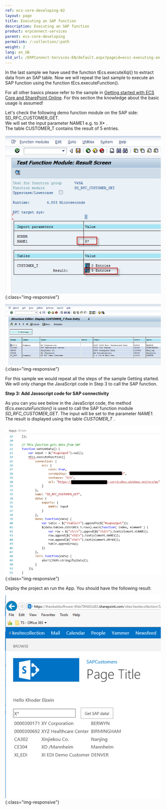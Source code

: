```yaml
---
ref: ecs-core-developing-02
layout: page
title: Executing an SAP function
description: Executing an SAP function
product: erpconnect-services
parent: ecs-core-developing
permalink: /:collection/:path
weight: 2
lang: en_GB
old_url: /ERPConnect-Services-EN/default.aspx?pageid=ecsc-executing-an-sap-function
---
```


In the last sample we have used the function tEcs.executeXql() to extract data from an SAP table.
Now we will repeat the last sample to execute an SAP function using the function tEcs.executeFunction(). 

For all other basics please refer to the sample in [Getting started with ECS Core and SharePoint Online](./getting-started-with-ecs-core-and-sharepoint-online). 
For this section the knowledge about the basic usage is assumed!


Let's check the following demo function module on the SAP side: SD_RFC_CUSTOMER_GET.<br> 
We will set the input parameter NAME1 e.g. to X* . <br>
The table CUSTOMER_T contains the result of 5 entries.

![ecscore-gettingstarted-11](/img/content/ecscore-gettingstarted-11.png){:class="img-responsive"}

![ecscore-gettingstarted-12](/img/content/ecscore-gettingstarted-12.png){:class="img-responsive"}

For this sample we would repeat all the steps of the sample Getting started.
We will only change the JavaScript code in Step 3 to call the SAP function. 


**Step 3: Add Javascript code for SAP connectivity**  


As you can you see below in the JavaScript code, the method *tEcs.executeFunction()* is used to call the SAP function module *SD_RFC_CUSTOMER_GET*. 
The input will be set to the parameter *NAME1*. 
The result is displayed using the table *CUSTOMER_T* . 

![ecscore-gettingstarted-13](/img/content/ecscore-gettingstarted-13.png){:class="img-responsive"}

Deploy the project an run the App. You should have the following result:

![ecscore-gettingstarted-14](/img/content/ecscore-gettingstarted-14.png){:class="img-responsive"}

